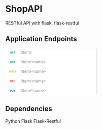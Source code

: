 # ShopAPI
RESTful API with flask, flask-restful

## Application Endpoints
![Application Endpoints](https://raw.githubusercontent.com/MutluhanB/ShopAPI/master/endpoints.png)


## Dependencies
Python
Flask
Flask-Restful
